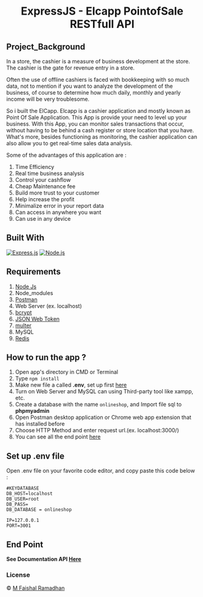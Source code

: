 <h1 align="center">ExpressJS - Elcapp PointofSale RESTfull API</h1>

## Project_Background

In a store, the cashier is a measure of business development at the store. The cashier is the gate for revenue entry in a store.

Often the use of offline cashiers is faced with bookkeeping with so much data, not to mention if you want to analyze the development of the business, of course to determine how much daily, monthly and yearly income will be very troublesome.

So i built the ElCapp. Elcapp is a cashier application and mostly known as Point Of Sale Application. This App is provide your need to level up your business. With this App, you can monitor sales transactions that occur, without having to be behind a cash register or store location that you have. What's more, besides functioning as monitoring, the cashier application can also allow you to get real-time sales data analysis.

Some of the advantages of this application are :

1. Time Efficiency
2. Real time business analysis
3. Control your cashflow
4. Cheap Maintenance fee
5. Build more trust to your customer
6. Help increase the profit
7. Minimalize error in your report data
8. Can access in anywhere you want
9. Can use in any device

## Built With

[![Express.js](https://img.shields.io/badge/Express.js-4.17.1-orange.svg?style=rounded-square)](https://expressjs.com/en/starter/installing.html)
[![Node.js](https://img.shields.io/badge/Node.js-v.12.18.2-green.svg?style=rounded-square)](https://nodejs.org/)

## Requirements

1. <a href="https://nodejs.org/en/download/">Node Js</a>
2. Node_modules
3. <a href="https://www.getpostman.com/">Postman</a>
4. Web Server (ex. localhost)
5. <a href="https://www.npmjs.com/package/bcrypt">bcrypt</a>
6. <a href="https://www.npmjs.com/package/jsonwebtoken">JSON Web Token</a>
7. <a href="https://www.npmjs.com/package/multer">multer</a>
8. MySQL
9. <a href="https://www.npmjs.com/package/redis">Redis</a>

## How to run the app ?

1. Open app's directory in CMD or Terminal
2. Type `npm install`
3. Make new file a called **.env**, set up first [here](#set-up-env-file)
4. Turn on Web Server and MySQL can using Third-party tool like xampp, etc.
5. Create a database with the name `onlineshop`, and Import file sql to **phpmyadmin**
6. Open Postman desktop application or Chrome web app extension that has installed before
7. Choose HTTP Method and enter request url.(ex. localhost:3000/)
8. You can see all the end point [here](#end-point)

## Set up .env file

Open .env file on your favorite code editor, and copy paste this code below :

```
#KEYDATABASE
DB_HOST=localhost
DB_USER=root
DB_PASS=
DB_DATABASE = onlineshop

IP=127.0.0.1
PORT=3001
```

## End Point

**See Documentation API [Here](https://www.getpostman.com/collections/5f61e1a3f6ac14d3892e)**

### License

© [M Faishal Ramadhan](https://github.com/Faishalrmdhn)